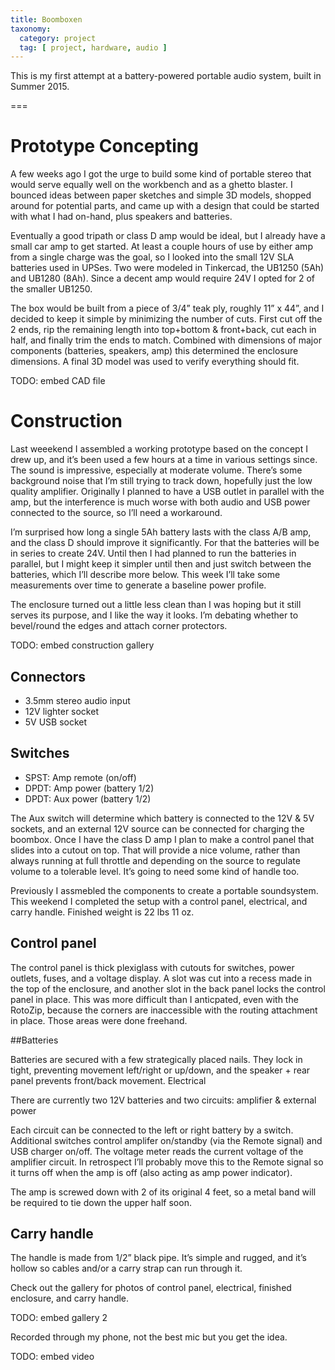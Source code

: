 ```yaml
---
title: Boomboxen
taxonomy:
  category: project
  tag: [ project, hardware, audio ]
---
```


This is my first attempt at a battery-powered portable audio system, built in Summer 2015.

===

# Prototype Concepting
A few weeks ago I got the urge to build some kind of portable stereo that would serve equally well on the workbench and as a ghetto blaster. I bounced ideas between paper sketches and simple 3D models, shopped around for potential parts, and came up with a design that could be started with what I had on-hand, plus speakers and batteries.

Eventually a good tripath or class D amp would be ideal, but I already have a small car amp to get started. At least a couple hours of use by either amp from a single charge was the goal, so I looked into the small 12V SLA batteries used in UPSes. Two were modeled in Tinkercad, the UB1250 (5Ah) and UB1280 (8Ah). Since a decent amp would require 24V I opted for 2 of the smaller UB1250.

The box would be built from a piece of 3/4” teak ply, roughly 11” x 44”, and I decided to keep it simple by minimizing the number of cuts. First cut off the 2 ends, rip the remaining length into top+bottom & front+back, cut each in half, and finally trim the ends to match. Combined with dimensions of major components (batteries, speakers, amp) this determined the enclosure dimensions. A final 3D model was used to verify everything should fit.

TODO: embed CAD file

# Construction
Last weeekend I assembled a working prototype based on the concept I drew up, and it’s been used a few hours at a time in various settings since. The sound is impressive, especially at moderate volume. There’s some background noise that I’m still trying to track down, hopefully just the low quality amplifier. Originally I planned to have a USB outlet in parallel with the amp, but the interference is much worse with both audio and USB power connected to the source, so I’ll need a workaround.

I’m surprised how long a single 5Ah battery lasts with the class A/B amp, and the class D should improve it significantly. For that the batteries will be in series to create 24V. Until then I had planned to run the batteries in parallel, but I might keep it simpler until then and just switch between the batteries, which I’ll describe more below. This week I’ll take some measurements over time to generate a baseline power profile.

The enclosure turned out a little less clean than I was hoping but it still serves its purpose, and I like the way it looks. I’m debating whether to bevel/round the edges and attach corner protectors.

TODO: embed construction gallery

## Connectors

  -  3.5mm stereo audio input
  -  12V lighter socket
  -  5V USB socket

## Switches

  -  SPST: Amp remote (on/off)
  -  DPDT: Amp power (battery 1/2)
  -  DPDT: Aux power (battery 1/2)

The Aux switch will determine which battery is connected to the 12V & 5V sockets, and an external 12V source can be connected for charging the boombox. Once I have the class D amp I plan to make a control panel that slides into a cutout on top. That will provide a nice volume, rather than always running at full throttle and depending on the source to regulate volume to a tolerable level. It’s going to need some kind of handle too.

Previously I assmebled the components to create a portable soundsystem. This weekend I completed the setup with a control panel, electrical, and carry handle. Finished weight is 22 lbs 11 oz.

## Control panel

The control panel is thick plexiglass with cutouts for switches, power outlets, fuses, and a voltage display. A slot was cut into a recess made in the top of the enclosure, and another slot in the back panel locks the control panel in place. This was more difficult than I anticpated, even with the RotoZip, because the corners are inaccessible with the routing attachment in place. Those areas were done freehand.

##Batteries

Batteries are secured with a few strategically placed nails. They lock in tight, preventing movement left/right or up/down, and the speaker + rear panel prevents front/back movement.
Electrical

There are currently two 12V batteries and two circuits: amplifier & external power

Each circuit can be connected to the left or right battery by a switch. Additional switches control amplifer on/standby (via the Remote signal) and USB charger on/off. The voltage meter reads the current voltage of the amplifier circuit. In retrospect I’ll probably move this to the Remote signal so it turns off when the amp is off (also acting as amp power indicator).

The amp is screwed down with 2 of its original 4 feet, so a metal band will be required to tie down the upper half soon.

## Carry handle

The handle is made from 1/2” black pipe. It’s simple and rugged, and it’s hollow so cables and/or a carry strap can run through it.

Check out the gallery for photos of control panel, electrical, finished enclosure, and carry handle.

TODO: embed gallery 2

Recorded through my phone, not the best mic but you get the idea.

TODO: embed video
